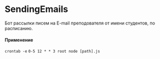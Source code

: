 SendingEmails
=============
Бот рассылки писем на E-mail преподователя от имени студентов, по расписанию.

#### Применение ####
```crontab -e```
```0-5 12 * * 3 root node [path].js```
